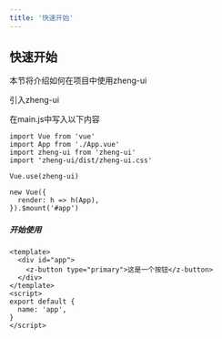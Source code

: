 ```yaml
---
title: '快速开始'
---
```

## 快速开始

本节将介绍如何在项目中使用zheng-ui

引入zheng-ui

在main.js中写入以下内容

```vue
import Vue from 'vue'
import App from './App.vue'
import zheng-ui from 'zheng-ui'
import 'zheng-ui/dist/zheng-ui.css'

Vue.use(zheng-ui)

new Vue({
  render: h => h(App),
}).$mount('#app')

```

##### 开始使用

```vue
<template>
  <div id="app">
    <z-button type="primary">这是一个按钮</z-button>
  </div>
</template>
<script>
export default {
  name: 'app',
}
</script>
```